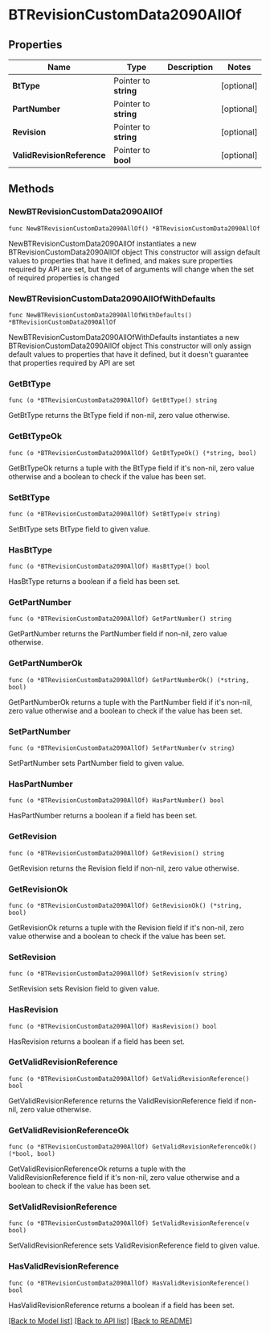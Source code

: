 # BTRevisionCustomData2090AllOf

## Properties

Name | Type | Description | Notes
------------ | ------------- | ------------- | -------------
**BtType** | Pointer to **string** |  | [optional] 
**PartNumber** | Pointer to **string** |  | [optional] 
**Revision** | Pointer to **string** |  | [optional] 
**ValidRevisionReference** | Pointer to **bool** |  | [optional] 

## Methods

### NewBTRevisionCustomData2090AllOf

`func NewBTRevisionCustomData2090AllOf() *BTRevisionCustomData2090AllOf`

NewBTRevisionCustomData2090AllOf instantiates a new BTRevisionCustomData2090AllOf object
This constructor will assign default values to properties that have it defined,
and makes sure properties required by API are set, but the set of arguments
will change when the set of required properties is changed

### NewBTRevisionCustomData2090AllOfWithDefaults

`func NewBTRevisionCustomData2090AllOfWithDefaults() *BTRevisionCustomData2090AllOf`

NewBTRevisionCustomData2090AllOfWithDefaults instantiates a new BTRevisionCustomData2090AllOf object
This constructor will only assign default values to properties that have it defined,
but it doesn't guarantee that properties required by API are set

### GetBtType

`func (o *BTRevisionCustomData2090AllOf) GetBtType() string`

GetBtType returns the BtType field if non-nil, zero value otherwise.

### GetBtTypeOk

`func (o *BTRevisionCustomData2090AllOf) GetBtTypeOk() (*string, bool)`

GetBtTypeOk returns a tuple with the BtType field if it's non-nil, zero value otherwise
and a boolean to check if the value has been set.

### SetBtType

`func (o *BTRevisionCustomData2090AllOf) SetBtType(v string)`

SetBtType sets BtType field to given value.

### HasBtType

`func (o *BTRevisionCustomData2090AllOf) HasBtType() bool`

HasBtType returns a boolean if a field has been set.

### GetPartNumber

`func (o *BTRevisionCustomData2090AllOf) GetPartNumber() string`

GetPartNumber returns the PartNumber field if non-nil, zero value otherwise.

### GetPartNumberOk

`func (o *BTRevisionCustomData2090AllOf) GetPartNumberOk() (*string, bool)`

GetPartNumberOk returns a tuple with the PartNumber field if it's non-nil, zero value otherwise
and a boolean to check if the value has been set.

### SetPartNumber

`func (o *BTRevisionCustomData2090AllOf) SetPartNumber(v string)`

SetPartNumber sets PartNumber field to given value.

### HasPartNumber

`func (o *BTRevisionCustomData2090AllOf) HasPartNumber() bool`

HasPartNumber returns a boolean if a field has been set.

### GetRevision

`func (o *BTRevisionCustomData2090AllOf) GetRevision() string`

GetRevision returns the Revision field if non-nil, zero value otherwise.

### GetRevisionOk

`func (o *BTRevisionCustomData2090AllOf) GetRevisionOk() (*string, bool)`

GetRevisionOk returns a tuple with the Revision field if it's non-nil, zero value otherwise
and a boolean to check if the value has been set.

### SetRevision

`func (o *BTRevisionCustomData2090AllOf) SetRevision(v string)`

SetRevision sets Revision field to given value.

### HasRevision

`func (o *BTRevisionCustomData2090AllOf) HasRevision() bool`

HasRevision returns a boolean if a field has been set.

### GetValidRevisionReference

`func (o *BTRevisionCustomData2090AllOf) GetValidRevisionReference() bool`

GetValidRevisionReference returns the ValidRevisionReference field if non-nil, zero value otherwise.

### GetValidRevisionReferenceOk

`func (o *BTRevisionCustomData2090AllOf) GetValidRevisionReferenceOk() (*bool, bool)`

GetValidRevisionReferenceOk returns a tuple with the ValidRevisionReference field if it's non-nil, zero value otherwise
and a boolean to check if the value has been set.

### SetValidRevisionReference

`func (o *BTRevisionCustomData2090AllOf) SetValidRevisionReference(v bool)`

SetValidRevisionReference sets ValidRevisionReference field to given value.

### HasValidRevisionReference

`func (o *BTRevisionCustomData2090AllOf) HasValidRevisionReference() bool`

HasValidRevisionReference returns a boolean if a field has been set.


[[Back to Model list]](../README.md#documentation-for-models) [[Back to API list]](../README.md#documentation-for-api-endpoints) [[Back to README]](../README.md)


